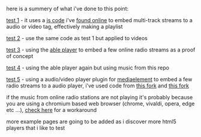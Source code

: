 here is a summery of what i've done to this point:

[test 1](https://junguler.github.io/test/1.html) - it uses a [js code](https://www.draketo.de/software/m3u-player.js) i've [found online](https://www.draketo.de/software/m3u-player.html) to embed multi-track streams to a audio or video tag, effectively making a playlist

[test 2](https://junguler.github.io/test/2.html) - use the same code as test 1 but applied to videos

[test 3](https://junguler.github.io/test/demos/test.html) - using the [able player](https://github.com/ableplayer/ableplayer) to embed a few online radio streams as a proof of concept

[test 4](https://junguler.github.io/test/demos/test2.html) - using the able player again but using music from this repo

[test 5](https://junguler.github.io/test/test5/test5.html) - using a audio/video player plugin for [mediaelement](https://www.mediaelementjs.com/) to embed a few radio streams to a audio player, i've used code from [this fork](https://github.com/duozersk/mep-feature-playlist) and [this fork](https://github.com/xitobg/mediaelement-playlist-plugin/tree/master/lib/mediaelement)

if the music from online radio stations are not playing it's probably because you are using a chromium based web browser (chrome, vivaldi, opera, edge etc ...), [check here](https://support.google.com/chrome/thread/29505473?hl=en&msgid=29673696) for a workaround

more example pages are going to be added as i discover more html5 players that i like to test

